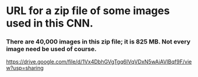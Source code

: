 # URL for a zip file of some images used in this CNN.
### There are 40,000 images in this zip file; it is 825 MB.  Not every image need be used of course.
https://drive.google.com/file/d/1Vx4DbhGVgTgq6IVqVDxN5wAiAVlBqf9F/view?usp=sharing
